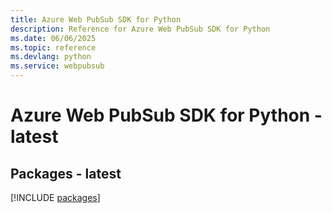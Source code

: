 ```yaml
---
title: Azure Web PubSub SDK for Python
description: Reference for Azure Web PubSub SDK for Python
ms.date: 06/06/2025
ms.topic: reference
ms.devlang: python
ms.service: webpubsub
---
```

# Azure Web PubSub SDK for Python - latest
## Packages - latest
[!INCLUDE [packages](web-pubsub-index.md)]